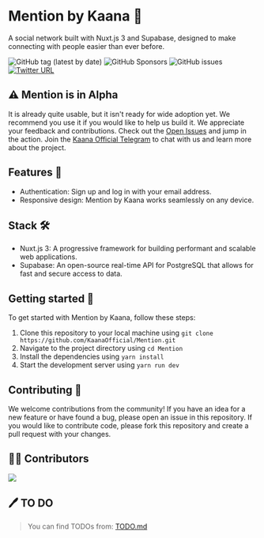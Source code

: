 # Mention by Kaana 💬

A social network built with Nuxt.js 3 and Supabase, designed to make connecting with people easier than ever before.

  
![GitHub tag (latest by date)](https://img.shields.io/github/v/tag/KaanaOfficial/Mention)
![GitHub Sponsors](https://img.shields.io/github/sponsors/KaanaOfficial) 
![GitHub issues](https://img.shields.io/github/issues/KaanaOfficial/Mention) 
[![Twitter URL](https://img.shields.io/twitter/url?style=social&url=https%3A%2F%2Fgithub.com%2FKaanaOfficial%2FMention%2F)](https://twitter.com/intent/tweet?text=Wow:&url=https://github.com/KaanaOfficial/Mention/)

## ⚠️ Mention is in Alpha

It is already quite usable, but it isn't ready for wide adoption yet. We recommend you use it if you would like to help us build it. We appreciate your feedback and contributions. Check out the [Open Issues](https://github.com/KaanaOfficial/Mention/issues) and jump in the action. Join the [Kaana Official Telegram](https://t.me/KaanaOfficial) to chat with us and learn more about the project.

## Features 🚀
- Authentication: Sign up and log in with your email address.
- Responsive design: Mention by Kaana works seamlessly on any device.

## Stack 🛠️
- Nuxt.js 3: A progressive framework for building performant and scalable web applications.
- Supabase: An open-source real-time API for PostgreSQL that allows for fast and secure access to data.

## Getting started 🚀
To get started with Mention by Kaana, follow these steps:
1. Clone this repository to your local machine using `git clone https://github.com/KaanaOfficial/Mention.git`
2. Navigate to the project directory using `cd Mention`
3. Install the dependencies using `yarn install`
4. Start the development server using `yarn run dev`

## Contributing 🤝
We welcome contributions from the community! If you have an idea for a new feature or have found a bug, please open an issue in this repository. If you would like to contribute code, please fork this repository and create a pull request with your changes.

## 👨‍💻 Contributors

<a href="https://github.com/KaanaOfficial/Mention/graphs/contributors">
  <img src="https://contrib.rocks/image?repo=KaanaOfficial/Mention" />   
</a>   

## 🖊 TO DO

> You can find TODOs from: [TODO.md](https://github.com/KaanaOfficial/Mention/blob/master/TODO.md)
